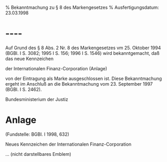 % Bekanntmachung zu § 8 des Markengesetzes
% Ausfertigungsdatum: 23.03.1998
 
# ----

Auf Grund des § 8 Abs. 2 Nr. 8 des Markengesetzes vm 25. Oktober 1994 (BGBl. I S. 3082; 1995 I S. 156; 1996 I S. 1546) wird bekanntgemacht, daß das neue Kennzeichen

  
  
  
der Internationalen Finanz-Corporation (Anlage)

von der Eintragung als Marke ausgeschlossen ist. Diese Bekanntmachung ergeht im Anschluß an die Bekanntmachung vom 23. September 1997 (BGBl. I S. 2462).

Bundesministerium der Justiz

# Anlage

(Fundstelle: BGBl. I 1998, 632)

Neues Kennzeichen der Internationalen Finanz-Corporation  
  

... (nicht darstellbares Emblem)

